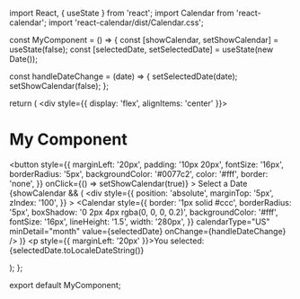 import React, { useState } from 'react';
import Calendar from 'react-calendar';
import 'react-calendar/dist/Calendar.css';

const MyComponent = () => {
  const [showCalendar, setShowCalendar] = useState(false);
  const [selectedDate, setSelectedDate] = useState(new Date());

  const handleDateChange = (date) => {
    setSelectedDate(date);
    setShowCalendar(false);
  };

  return (
    <div style={{ display: 'flex', alignItems: 'center' }}>
      <h1>My Component</h1>
      <button
        style={{
          marginLeft: '20px',
          padding: '10px 20px',
          fontSize: '16px',
          borderRadius: '5px',
          backgroundColor: '#0077c2',
          color: '#fff',
          border: 'none',
        }}
        onClick={() => setShowCalendar(true)}
      >
        Select a Date
      </button>
      {showCalendar && (
        <div
          style={{
            position: 'absolute',
            marginTop: '5px',
            zIndex: '100',
          }}
        >
          <Calendar
            style={{
              border: '1px solid #ccc',
              borderRadius: '5px',
              boxShadow: '0 2px 4px rgba(0, 0, 0, 0.2)',
              backgroundColor: '#fff',
              fontSize: '16px',
              lineHeight: '1.5',
              width: '280px',
            }}
            calendarType="US"
            minDetail="month"
            value={selectedDate}
            onChange={handleDateChange}
          />
        </div>
      )}
      <p style={{ marginLeft: '20px' }}>You selected: {selectedDate.toLocaleDateString()}</p>
    </div>
  );
};

export default MyComponent;

